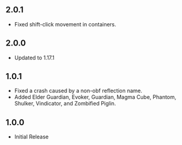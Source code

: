 ## 2.0.1
* Fixed shift-click movement in containers.

## 2.0.0
* Updated to 1.17.1

## 1.0.1
* Fixed a crash caused by a non-obf reflection name.
* Added Elder Guardian, Evoker, Guardian, Magma Cube, Phantom, Shulker, Vindicator, and Zombified Piglin.

## 1.0.0
* Initial Release